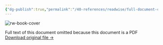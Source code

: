 ```yaml
---
{"dg-publish":true,"permalink":"/40-references/readwise/full-document-contents/jujubeans-pitch-stacking-guide/","tags":["rw/articles"]}
---
```


![rw-book-cover](https://readwise-assets.s3.amazonaws.com/media/reader/parsed_document_assets/80015996/95dqSKAbRnsQR3ZH_1G6VHmgmRIVfa1AEI7cff13qwo-cover_HPxlRuw.png)

Full text of this document omitted because this document is a PDF
[Download original file →](https://readwise.io/reader/document_raw_content/80015996)

